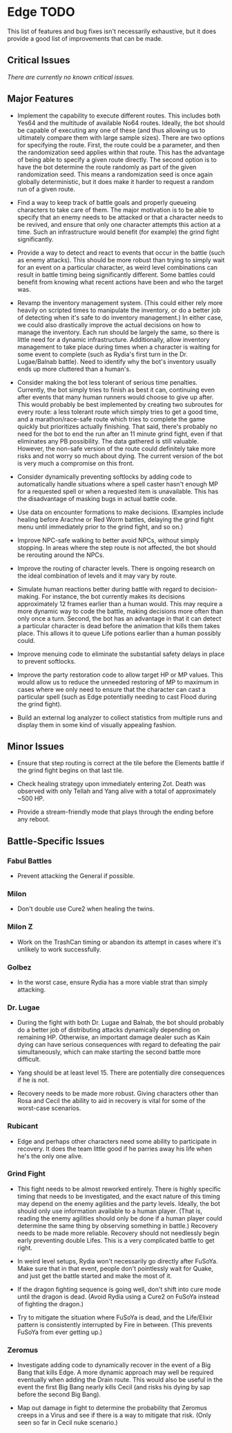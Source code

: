 # Edge TODO

This list of features and bug fixes isn't necessarily exhaustive, but it does
provide a good list of improvements that can be made.

## Critical Issues

*There are currently no known critical issues.*

## Major Features

* Implement the capability to execute different routes. This includes both Yes64
  and the multitude of available No64 routes. Ideally, the bot should be capable
  of executing any one of these (and thus allowing us to ultimately compare them
  with large sample sizes). There are two options for specifying the route.
  First, the route could be a parameter, and then the randomization seed applies
  within that route. This has the advantage of being able to specify a given
  route directly. The second option is to have the bot determine the route
  randomly as part of the given randomization seed. This means a randomization
  seed is once again globally deterministic, but it does make it harder to
  request a random run of a given route.

* Find a way to keep track of battle goals and properly queueing characters to
  take care of them. The major motivation is to be able to specify that an
  enemy needs to be attacked or that a character needs to be revived, and ensure
  that only one character attempts this action at a time. Such an infrastructure
  would benefit (for example) the grind fight significantly.

* Provide a way to detect and react to events that occur in the battle (such as
  enemy attacks). This should be more robust than trying to simply wait for an
  event on a particular character, as weird level combinations can result in
  battle timing being significantly different. Some battles could benefit from
  knowing what recent actions have been and who the target was.

* Revamp the inventory management system. (This could either rely more heavily
  on scripted times to manipulate the inventory, or do a better job of detecting
  when it's safe to do inventory management.) In either case, we could also
  drastically improve the actual decisions on how to manage the inventory. Each
  run should be largely the same, so there is little need for a dynamic
  infrastructure. Additionally, allow inventory management to take place during
  times when a character is waiting for some event to complete (such as Rydia's
  first turn in the Dr. Lugae/Balnab battle). Need to identify why the bot's
  inventory usually ends up more cluttered than a human's.

* Consider making the bot less tolerant of serious time penalties. Currently,
  the bot simply tries to finish as best it can, continuing even after events
  that many human runners would choose to give up after. This would probably be
  best implemented by creating two subroutes for every route: a less tolerant
  route which simply tries to get a good time, and a marathon/race-safe route
  which tries to complete the game quickly but prioritizes actually finishing.
  That said, there's probably no need for the bot to end the run after an 11
  minute grind fight, even if that eliminates any PB possibility. The data
  gathered is still valuable. However, the non-safe version of the route could
  definitely take more risks and not worry so much about dying. The current
  version of the bot is very much a compromise on this front.

* Consider dynamically preventing softlocks by adding code to automatically
  handle situations where a spell caster hasn't enough MP for a requested spell
  or when a requested item is unavailable. This has the disadvantage of masking
  bugs in actual battle code.

* Use data on encounter formations to make decisions. (Examples include healing
  before Arachne or Red Worm battles, delaying the grind fight menu until
  immediately prior to the grind fight, and so on.)

* Improve NPC-safe walking to better avoid NPCs, without simply stopping. In
  areas where the step route is not affected, the bot should be rerouting
  around the NPCs.

* Improve the routing of character levels. There is ongoing research on the
  ideal combination of levels and it may vary by route.

* Simulate human reactions better during battle with regard to decision-making.
  For instance, the bot currently makes its decisions approximately 12 frames
  earlier than a human would. This may require a more dynamic way to code the
  battle, making decisions more often than only once a turn. Second, the bot has
  an advantage in that it can detect a particular character is dead before the
  animation that kills them takes place. This allows it to queue Life potions
  earlier than a human possibly could.

* Improve menuing code to eliminate the substantial safety delays in place to
  prevent softlocks.

* Improve the party restoration code to allow target HP or MP values. This would
  allow us to reduce the unneeded restoring of MP to maximum in cases where we
  only need to ensure that the character can cast a particular spell (such as
  Edge potentially needing to cast Flood during the grind fight).

* Build an external log analyzer to collect statistics from multiple runs and
  display them in some kind of visually appealing fashion.

## Minor Issues

* Ensure that step routing is correct at the tile before the Elements battle if
  the grind fight begins on that last tile.

* Check healing strategy upon immediately entering Zot. Death was observed with
  only Tellah and Yang alive with a total of approximately ~500 HP.

* Provide a stream-friendly mode that plays through the ending before any
  reboot.

## Battle-Specific Issues

### Fabul Battles

* Prevent attacking the General if possible.

### Milon

* Don't double use Cure2 when healing the twins.

### Milon Z

* Work on the TrashCan timing or abandon its attempt in cases where it's
  unlikely to work successfully.

### Golbez

* In the worst case, ensure Rydia has a more viable strat than simply attacking.

### Dr. Lugae

* During the fight with both Dr. Lugae and Balnab, the bot should probably do a
  better job of distributing attacks dynamically depending on remaining HP.
  Otherwise, an important damage dealer such as Kain dying can have serious
  consequences with regard to defeating the pair simultaneously, which can make
  starting the second battle more difficult.

* Yang should be at least level 15. There are potentially dire consequences if
  he is not.

* Recovery needs to be made more robust. Giving characters other than Rosa and
  Cecil the ability to aid in recovery is vital for some of the worst-case
  scenarios.

### Rubicant

* Edge and perhaps other characters need some ability to participate in
  recovery. It does the team little good if he parries away his life when he's
  the only one alive.

### Grind Fight

* This fight needs to be almost reworked entirely. There is highly specific
  timing that needs to be investigated, and the exact nature of this timing may
  depend on the enemy agilities and the party levels. Ideally, the bot should
  only use information available to a human player. (That is, reading the enemy
  agilities should only be done if a human player could determine the same thing
  by observing something in battle.) Recovery needs to be made more reliable.
  Recovery should not needlessly begin early preventing double Lifes. This is a
  very complicated battle to get right.

* In weird level setups, Rydia won't necessarily go directly after FuSoYa. Make
  sure that in that event, people don't pointlessly wait for Quake, and just
  get the battle started and make the most of it.

* If the dragon fighting sequence is going well, don't shift into cure mode
  until the dragon is dead. (Avoid Rydia using a Cure2 on FuSoYa instead of
  fighting the dragon.)

* Try to mitigate the situation where FuSoYa is dead, and the Life/Elixir
  pattern is consistently interrupted by Fire in between. (This prevents FuSoYa
  from ever getting up.)

### Zeromus

* Investigate adding code to dynamically recover in the event of a Big Bang that
  kills Edge. A more dynamic approach may well be required eventually when
  adding the Drain route. This would also be useful in the event the first Big
  Bang nearly kills Cecil (and risks his dying by sap before the second Big
  Bang).

* Map out damage in fight to determine the probability that Zeromus creeps in a
  Virus and see if there is a way to mitigate that risk. (Only seen so far in
  Cecil nuke scenario.)
